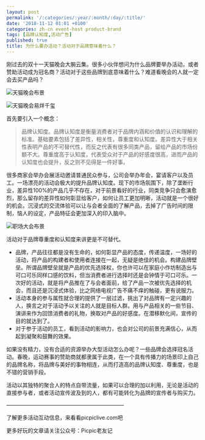 ```yaml
---
layout: post
permalink: '/:categories/:year/:month/:day/:title/'
date: '2018-11-12 01:01 +0100'
categories: zh-cn event-host product-brand
tags: [品牌认知度,活动广告]
published: true
title: 为什么要办活动？活动对于品牌意味着什么？
---
```


刚过去的双十一天猫晚会大腕云集。很多小伙伴想问为什么品牌要举办活动，或者赞助活动成为冠名商？活动对于这些品牌到底意味着什么？难道看晚会的人就一定会去买产品吗？

![天猫晚会布景]({{site.baseurl}}/uploads/WechatIMG31.jpeg)

![天猫晚会易烊千玺]({{site.baseurl}}/uploads/WechatIMG32.jpeg)

首先要引入一个概念：
> 品牌认知度。品牌认知度是衡量消费者对于品牌内涵和价值的认识和理解的标准。基础要素包括了差异性，相关性，尊重度和认知度。差异性大于相关性表明产品的不可替代性，而反之代表有很多同类产品，留给产品的市场份额不大。尊重度高于认知度，代表受众对于产品的好感度很高，进而产品的认知度也会提升，反之则不见得是一件好事。

很多商家会举办会展活动邀请普通民众参与，公司会举办年会，宴请客户以及员工。一场漂亮的活动会极大的提升品牌认知度。现下的市场氛围下，除了垄断行业，差异性100%的产品几乎不存在，对于前景看好的行业，同类竞争只会愈演愈烈，那么留存的差异性如何彰显给客户，如何让员工更加明晰，活动就是一个很好的机会。沉浸式的交流体验可以让与会者全面的了解产品，去掉了广告时间的限制，恼人的设定，产品特征会更加深入的印入脑中。

![职场大会布景]({{site.baseurl}}/uploads/WechatIMG3.jpeg)

活动对于品牌尊重度和认知度来讲更是不可替代。
* 品牌，产品往往都是没有生命的，如何彰显产品的态度，传递温度，一场好的活动，将产品的构建者和使用者连接在一起，无疑是绝佳的机会。构建品牌壁垒。所谓品牌壁垒就是产品的优先选择权，你也许可以在家庭小作坊制造出与可口可乐同样口感的饮料，但当消费者进行选择时还是会钟情于可口可乐。一次好的活动，就是将产品推在了与会者面前，给了产品一次被优先选择的机会，而且还是沉浸式体验，比之网络电视广告不痛不痒的触碰，更有说服力。
* 活动本身的参与属性就合理的提供了一层过滤，挑出了对品牌有一定兴趣的人，换言之对于活动予以关注的人就是目标人群。用与产品相关的一些节目、演讲来作为回馈消费者的礼物，换取对产品的好感度。在潜移默化间，宣传的目的就达到了。
* 对于参于活动的员工，看到活动的影响力，也会对公司的前景充满信心，从而起到凝聚和鼓舞的效果。

如果没有精力，没有合适的资源举办大型活动怎么办呢？一些品牌会选择冠名活动。春晚，运动赛事的赞助商就都隶属于此类，在一个具有传播力的场景印上自己的品牌名称，将品牌与美好的事物相连，从而打造高的品牌认知度、尊重度，也是不错的营销手段。

活动以其独特的聚合人的特点自带流量，如果可以合理的加以利用，无论是活动的直接参与者，或者活动宣传波及到的人，都有可能转化为品牌的宣传者与购买力。

——————————————————————

了解更多活动互动信息，来看看picpiclive.com吧

更多好玩的文章请关注公众号：Picpic老友记